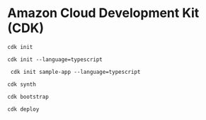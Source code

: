 # Amazon Cloud Development Kit (CDK)

```shell
cdk init
```

```shell
cdk init --language=typescript
```

```shell
 cdk init sample-app --language=typescript  
```

```shell
cdk synth
```

```shell
cdk bootstrap
```

```shell
cdk deploy
```
